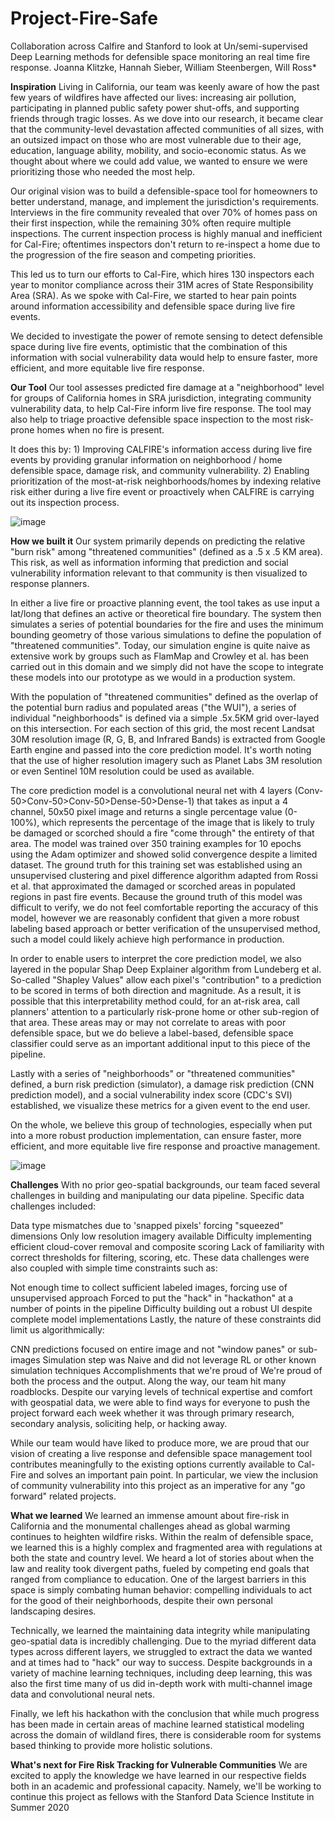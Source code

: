 # Project-Fire-Safe
Collaboration across Calfire and Stanford to look at Un/semi-supervised Deep Learning methods for defensible space monitoring an real time fire response.
Joanna Klitzke, Hannah Sieber, William Steenbergen, Will Ross*

**Inspiration**
Living in California, our team was keenly aware of how the past few years of wildfires have affected our lives: increasing air pollution, participating in planned public safety power shut-offs, and supporting friends through tragic losses. As we dove into our research, it became clear that the community-level devastation affected communities of all sizes, with an outsized impact on those who are most vulnerable due to their age, education, language ability, mobility, and socio-economic status. As we thought about where we could add value, we wanted to ensure we were prioritizing those who needed the most help.

Our original vision was to build a defensible-space tool for homeowners to better understand, manage, and implement the jurisdiction's requirements. Interviews in the fire community revealed that over 70% of homes pass on their first inspection, while the remaining 30% often require multiple inspections. The current inspection process is highly manual and inefficient for Cal-Fire; oftentimes inspectors don't return to re-inspect a home due to the progression of the fire season and competing priorities.

This led us to turn our efforts to Cal-Fire, which hires 130 inspectors each year to monitor compliance across their 31M acres of State Responsibility Area (SRA). As we spoke with Cal-Fire, we started to hear pain points around information accessibility and defensible space during live fire events.

We decided to investigate the power of remote sensing to detect defensible space during live fire events, optimistic that the combination of this information with social vulnerability data would help to ensure faster, more efficient, and more equitable live fire response.

**Our Tool**
Our tool assesses predicted fire damage at a "neighborhood" level for groups of California homes in SRA jurisdiction, integrating community vulnerability data, to help Cal-Fire inform live fire response. The tool may also help to triage proactive defensible space inspection to the most risk-prone homes when no fire is present.

It does this by: 1) Improving CALFIRE's information access during live fire events by providing granular information on neighborhood / home defensible space, damage risk, and community vulnerability. 2) Enabling prioritization of the most-at-risk neighborhoods/homes by indexing relative risk either during a live fire event or proactively when CALFIRE is carrying out its inspection process.

![image](https://user-images.githubusercontent.com/58300517/84179737-a8381580-aa43-11ea-9867-9e3f1938027d.png)

**How we built it**
Our system primarily depends on predicting the relative "burn risk" among "threatened communities" (defined as a .5 x .5 KM area). This risk, as well as information informing that prediction and social vulnerability information relevant to that community is then visualized to response planners.

In either a live fire or proactive planning event, the tool takes as use input a lat/long that defines an active or theoretical fire boundary. The system then simulates a series of potential boundaries for the fire and uses the minimum bounding geometry of those various simulations to define the population of "threatened communities". Today, our simulation engine is quite naive as extensive work by groups such as FlamMap and Crowley et al. has been carried out in this domain and we simply did not have the scope to integrate these models into our prototype as we would in a production system.

With the population of "threatened communities" defined as the overlap of the potential burn radius and populated areas ("the WUI"), a series of individual "neighborhoods" is defined via a simple .5x.5KM grid over-layed on this intersection. For each section of this grid, the most recent Landsat 30M resolution image (R, G, B, and Infrared Bands) is extracted from Google Earth engine and passed into the core prediction model. It's worth noting that the use of higher resolution imagery such as Planet Labs 3M resolution or even Sentinel 10M resolution could be used as available.

The core prediction model is a convolutional neural net with 4 layers (Conv-50>Conv-50>Conv-50>Dense-50>Dense-1) that takes as input a 4 channel, 50x50 pixel image and returns a single percentage value (0-100%), which represents the percentage of the image that is likely to truly be damaged or scorched should a fire "come through" the entirety of that area. The model was trained over 350 training examples for 10 epochs using the Adam optimizer and showed solid convergence despite a limited dataset. The ground truth for this training set was established using an unsupervised clustering and pixel difference algorithm adapted from Rossi et al. that approximated the damaged or scorched areas in populated regions in past fire events. Because the ground truth of this model was difficult to verify, we do not feel comfortable reporting the accuracy of this model, however we are reasonably confident that given a more robust labeling based approach or better verification of the unsupervised method, such a model could likely achieve high performance in production.

In order to enable users to interpret the core prediction model, we also layered in the popular Shap Deep Explainer algorithm from Lundeberg et al. So-called "Shapley Values" allow each pixel's "contribution" to a prediction to be scored in terms of both direction and magnitude. As a result, it is possible that this interpretability method could, for an at-risk area, call planners' attention to a particularly risk-prone home or other sub-region of that area. These areas may or may not correlate to areas with poor defensible space, but we do believe a label-based, defensible space classifier could serve as an important additional input to this piece of the pipeline.

Lastly with a series of "neighborhoods" or "threatened communities" defined, a burn risk prediction (simulator), a damage risk prediction (CNN prediction model), and a social vulnerability index score (CDC's SVI) established, we visualize these metrics for a given event to the end user.

On the whole, we believe this group of technologies, especially when put into a more robust production implementation, can ensure faster, more efficient, and more equitable live fire response and proactive management.

![image](https://user-images.githubusercontent.com/58300517/84179836-c6057a80-aa43-11ea-829c-9923ea8d7f3b.png)

**Challenges**
With no prior geo-spatial backgrounds, our team faced several challenges in building and manipulating our data pipeline. Specific data challenges included:

Data type mismatches due to 'snapped pixels' forcing "squeezed" dimensions
Only low resolution imagery available
Difficulty implementing efficient cloud-cover removal and composite scoring
Lack of familiarity with correct thresholds for filtering, scoring, etc.
These data challenges were also coupled with simple time constraints such as:

Not enough time to collect sufficient labeled images, forcing use of unsupervised approach
Forced to put the "hack" in "hackathon" at a number of points in the pipeline
Difficulty building out a robust UI despite complete model implementations
Lastly, the nature of these constraints did limit us algorithmically:

CNN predictions focused on entire image and not "window panes" or sub-images
Simulation step was Naive and did not leverage RL or other known simulation techniques
Accomplishments that we're proud of
We're proud of both the process and the output. Along the way, our team hit many roadblocks. Despite our varying levels of technical expertise and comfort with geospatial data, we were able to find ways for everyone to push the project forward each week whether it was through primary research, secondary analysis, soliciting help, or hacking away.

While our team would have liked to produce more, we are proud that our vision of creating a live response and defensible space management tool contributes meaningfully to the existing options currently available to Cal-Fire and solves an important pain point. In particular, we view the inclusion of community vulnerability into this project as an imperative for any "go forward" related projects.

**What we learned**
We learned an immense amount about fire-risk in California and the monumental challenges ahead as global warming continues to heighten wildfire risks. Within the realm of defensible space, we learned this is a highly complex and fragmented area with regulations at both the state and country level. We heard a lot of stories about when the law and reality took divergent paths, fueled by competing end goals that ranged from compliance to education. One of the largest barriers in this space is simply combating human behavior: compelling individuals to act for the good of their neighborhoods, despite their own personal landscaping desires.

Technically, we learned the maintaining data integrity while manipulating geo-spatial data is incredibly challenging. Due to the myriad different data types across different layers, we struggled to extract the data we wanted and at times had to "hack" our way to success. Despite backgrounds in a variety of machine learning techniques, including deep learning, this was also the first time many of us did in-depth work with multi-channel image data and convolutional neural nets.

Finally, we left his hackathon with the conclusion that while much progress has been made in certain areas of machine learned statistical modeling across the domain of wildland fires, there is considerable room for systems based thinking to provide more holistic solutions.

**What's next for Fire Risk Tracking for Vulnerable Communities**
We are excited to apply the knowledge we have learned in our respective fields both in an academic and professional capacity. Namely, we'll be working to continue this project as fellows with the Stanford Data Science Institute in Summer 2020
